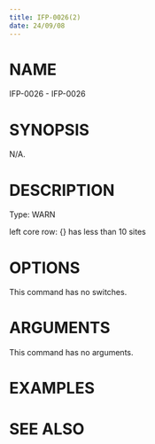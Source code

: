 ```yaml
---
title: IFP-0026(2)
date: 24/09/08
---
```


# NAME

IFP-0026 - IFP-0026

# SYNOPSIS

N/A.

# DESCRIPTION

Type: WARN

left core row: {} has less than 10 sites

# OPTIONS

This command has no switches.

# ARGUMENTS

This command has no arguments.

# EXAMPLES

# SEE ALSO
